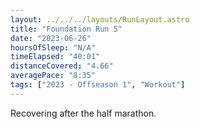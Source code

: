 ```yaml
---
layout: ../../../layouts/RunLayout.astro
title: "Foundation Run 5"
date: "2023-06-26"
hoursOfSleep: "N/A"
timeElapsed: "40:01"
distanceCovered: "4.66"
averagePace: "8:35"
tags: ["2023 - Offseason 1", "Workout"]
---
```


Recovering after the half marathon.
